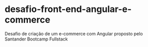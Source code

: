 # desafio-front-end-angular-e-commerce
Desafio de criação de um e-commerce com Angular proposto pelo Santander Bootcamp Fullstack

